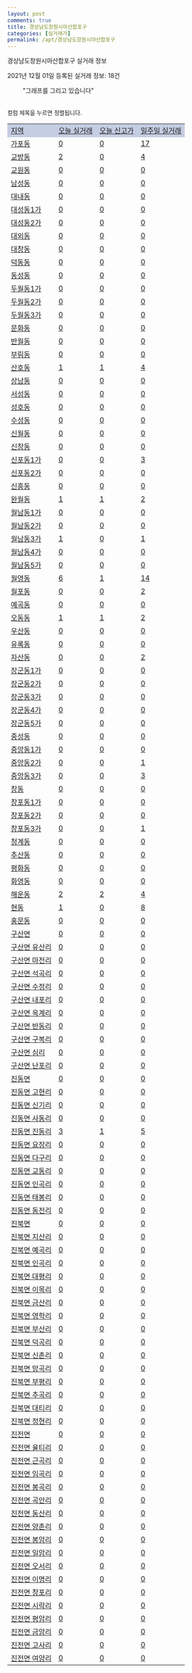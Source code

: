 ```yaml
---
layout: post
comments: true
title: 경상남도창원시마산합포구
categories: [실거래가]
permalink: /apt/경상남도창원시마산합포구
---
```


경상남도창원시마산합포구 실거래 정보

2021년 12월 01일 등록된 실거래 정보: 18건

<!--<script async src="https://pagead2.googlesyndication.com/pagead/js/adsbygoogle.js?client=ca-pub-3485438051770037"
 crossorigin="anonymous"></script>-->

<script type="text/javascript">
  google.charts.load('current', {'packages':['corechart']});
  google.charts.setOnLoadCallback(drawChart);

  function drawChart() {
    var data = google.visualization.arrayToDataTable([['거래일', '매매', '전월세', '전매'], ['21-01', 254, 306, 100], ['21-02', 197, 284, 106], ['21-03', 251, 271, 85], ['21-04', 342, 184, 222], ['21-05', 287, 224, 243], ['21-06', 263, 254, 40], ['21-07', 269, 210, 31], ['21-08', 283, 225, 47], ['21-09', 276, 160, 19], ['21-10', 457, 315, 32], ['21-11', 165, 169, 5]]);

    var options = {
      title: '최근 1년간 유형별 거래량 추이',
      legend: { position: 'bottom' }
    };

    setTimeout(function() {
        var chart = new google.visualization.LineChart(document.getElementById('columnchart_material'));
        chart.draw(data, (options));
        document.getElementById('loading').style.display = 'none';
        var dayLabel = (new Date()).getDay();
        if (dayLabel < 2) {
            sorttable.innerSortFunction.apply(document.getElementById('week'), []);
            sorttable.innerSortFunction.apply(document.getElementById('week'), []);        
        }
        else {
            sorttable.innerSortFunction.apply(document.getElementById('today'), []);
            sorttable.innerSortFunction.apply(document.getElementById('today'), []);
        }
    }, 200);

  }
</script>

<div id="loading" style="z-index:20; display: block; margin-left: 35px">"그래프를 그리고 있습니다"</div>
<div id="columnchart_material" style="width: 95%; margin-left: -35px; display: block"></div>
<!--<div style="width: 95%; margin-left: -35px; display: block">
      <script async src="https://pagead2.googlesyndication.com/pagead/js/adsbygoogle.js?client=ca-pub-3485438051770037"
          crossorigin="anonymous"></script>
      <ins class="adsbygoogle"
          style="display:block"
          data-ad-format="fluid"
          data-ad-layout-key="-fb+5w+4e-db+86"
          data-ad-client="ca-pub-3485438051770037"
          data-ad-slot="1827090281"></ins>
      <script>
          (adsbygoogle = window.adsbygoogle || []).push({});
      </script>
</div>-->
<br>

<font size='small' style='font-size: small;'>컬럼 제목을 누르면 정렬됩니다.</font>
<table class="sortable">
  <tr style='background-color: rgba(114, 132, 186,0.4);'>
    <td id="region"><a href="#">지역</a></td>
    <td id="today"><a href="#">오늘 실거래</a></td>
    <td id="today_new"><a href="#">오늘 신고가</a></td>
    <td id="week"><a href="#">일주일 실거래</a></td>
  </tr>

  
  <tr class="item">
    <td><a href="경상남도창원시마산합포구가포동">가포동</a></td>
    <td><a href="경상남도창원시마산합포구가포동">0</a></td>
    <td><a href="경상남도창원시마산합포구가포동">0</a></td>
    <td><a href="경상남도창원시마산합포구가포동">17</a></td>
  </tr>
    

  <tr class="item">
    <td><a href="경상남도창원시마산합포구교방동">교방동</a></td>
    <td><a href="경상남도창원시마산합포구교방동">2</a></td>
    <td><a href="경상남도창원시마산합포구교방동">0</a></td>
    <td><a href="경상남도창원시마산합포구교방동">4</a></td>
  </tr>
    

  <tr class="item">
    <td><a href="경상남도창원시마산합포구교원동">교원동</a></td>
    <td><a href="경상남도창원시마산합포구교원동">0</a></td>
    <td><a href="경상남도창원시마산합포구교원동">0</a></td>
    <td><a href="경상남도창원시마산합포구교원동">0</a></td>
  </tr>
    

  <tr class="item">
    <td><a href="경상남도창원시마산합포구남성동">남성동</a></td>
    <td><a href="경상남도창원시마산합포구남성동">0</a></td>
    <td><a href="경상남도창원시마산합포구남성동">0</a></td>
    <td><a href="경상남도창원시마산합포구남성동">0</a></td>
  </tr>
    

  <tr class="item">
    <td><a href="경상남도창원시마산합포구대내동">대내동</a></td>
    <td><a href="경상남도창원시마산합포구대내동">0</a></td>
    <td><a href="경상남도창원시마산합포구대내동">0</a></td>
    <td><a href="경상남도창원시마산합포구대내동">0</a></td>
  </tr>
    

  <tr class="item">
    <td><a href="경상남도창원시마산합포구대성동1가">대성동1가</a></td>
    <td><a href="경상남도창원시마산합포구대성동1가">0</a></td>
    <td><a href="경상남도창원시마산합포구대성동1가">0</a></td>
    <td><a href="경상남도창원시마산합포구대성동1가">0</a></td>
  </tr>
    

  <tr class="item">
    <td><a href="경상남도창원시마산합포구대성동2가">대성동2가</a></td>
    <td><a href="경상남도창원시마산합포구대성동2가">0</a></td>
    <td><a href="경상남도창원시마산합포구대성동2가">0</a></td>
    <td><a href="경상남도창원시마산합포구대성동2가">0</a></td>
  </tr>
    

  <tr class="item">
    <td><a href="경상남도창원시마산합포구대외동">대외동</a></td>
    <td><a href="경상남도창원시마산합포구대외동">0</a></td>
    <td><a href="경상남도창원시마산합포구대외동">0</a></td>
    <td><a href="경상남도창원시마산합포구대외동">0</a></td>
  </tr>
    

  <tr class="item">
    <td><a href="경상남도창원시마산합포구대창동">대창동</a></td>
    <td><a href="경상남도창원시마산합포구대창동">0</a></td>
    <td><a href="경상남도창원시마산합포구대창동">0</a></td>
    <td><a href="경상남도창원시마산합포구대창동">0</a></td>
  </tr>
    

  <tr class="item">
    <td><a href="경상남도창원시마산합포구덕동동">덕동동</a></td>
    <td><a href="경상남도창원시마산합포구덕동동">0</a></td>
    <td><a href="경상남도창원시마산합포구덕동동">0</a></td>
    <td><a href="경상남도창원시마산합포구덕동동">0</a></td>
  </tr>
    

  <tr class="item">
    <td><a href="경상남도창원시마산합포구동성동">동성동</a></td>
    <td><a href="경상남도창원시마산합포구동성동">0</a></td>
    <td><a href="경상남도창원시마산합포구동성동">0</a></td>
    <td><a href="경상남도창원시마산합포구동성동">0</a></td>
  </tr>
    

  <tr class="item">
    <td><a href="경상남도창원시마산합포구두월동1가">두월동1가</a></td>
    <td><a href="경상남도창원시마산합포구두월동1가">0</a></td>
    <td><a href="경상남도창원시마산합포구두월동1가">0</a></td>
    <td><a href="경상남도창원시마산합포구두월동1가">0</a></td>
  </tr>
    

  <tr class="item">
    <td><a href="경상남도창원시마산합포구두월동2가">두월동2가</a></td>
    <td><a href="경상남도창원시마산합포구두월동2가">0</a></td>
    <td><a href="경상남도창원시마산합포구두월동2가">0</a></td>
    <td><a href="경상남도창원시마산합포구두월동2가">0</a></td>
  </tr>
    

  <tr class="item">
    <td><a href="경상남도창원시마산합포구두월동3가">두월동3가</a></td>
    <td><a href="경상남도창원시마산합포구두월동3가">0</a></td>
    <td><a href="경상남도창원시마산합포구두월동3가">0</a></td>
    <td><a href="경상남도창원시마산합포구두월동3가">0</a></td>
  </tr>
    

  <tr class="item">
    <td><a href="경상남도창원시마산합포구문화동">문화동</a></td>
    <td><a href="경상남도창원시마산합포구문화동">0</a></td>
    <td><a href="경상남도창원시마산합포구문화동">0</a></td>
    <td><a href="경상남도창원시마산합포구문화동">0</a></td>
  </tr>
    

  <tr class="item">
    <td><a href="경상남도창원시마산합포구반월동">반월동</a></td>
    <td><a href="경상남도창원시마산합포구반월동">0</a></td>
    <td><a href="경상남도창원시마산합포구반월동">0</a></td>
    <td><a href="경상남도창원시마산합포구반월동">0</a></td>
  </tr>
    

  <tr class="item">
    <td><a href="경상남도창원시마산합포구부림동">부림동</a></td>
    <td><a href="경상남도창원시마산합포구부림동">0</a></td>
    <td><a href="경상남도창원시마산합포구부림동">0</a></td>
    <td><a href="경상남도창원시마산합포구부림동">0</a></td>
  </tr>
    

  <tr class="item">
    <td><a href="경상남도창원시마산합포구산호동">산호동</a></td>
    <td><a href="경상남도창원시마산합포구산호동">1</a></td>
    <td><a href="경상남도창원시마산합포구산호동">1</a></td>
    <td><a href="경상남도창원시마산합포구산호동">4</a></td>
  </tr>
    

  <tr class="item">
    <td><a href="경상남도창원시마산합포구상남동">상남동</a></td>
    <td><a href="경상남도창원시마산합포구상남동">0</a></td>
    <td><a href="경상남도창원시마산합포구상남동">0</a></td>
    <td><a href="경상남도창원시마산합포구상남동">0</a></td>
  </tr>
    

  <tr class="item">
    <td><a href="경상남도창원시마산합포구서성동">서성동</a></td>
    <td><a href="경상남도창원시마산합포구서성동">0</a></td>
    <td><a href="경상남도창원시마산합포구서성동">0</a></td>
    <td><a href="경상남도창원시마산합포구서성동">0</a></td>
  </tr>
    

  <tr class="item">
    <td><a href="경상남도창원시마산합포구성호동">성호동</a></td>
    <td><a href="경상남도창원시마산합포구성호동">0</a></td>
    <td><a href="경상남도창원시마산합포구성호동">0</a></td>
    <td><a href="경상남도창원시마산합포구성호동">0</a></td>
  </tr>
    

  <tr class="item">
    <td><a href="경상남도창원시마산합포구수성동">수성동</a></td>
    <td><a href="경상남도창원시마산합포구수성동">0</a></td>
    <td><a href="경상남도창원시마산합포구수성동">0</a></td>
    <td><a href="경상남도창원시마산합포구수성동">0</a></td>
  </tr>
    

  <tr class="item">
    <td><a href="경상남도창원시마산합포구신월동">신월동</a></td>
    <td><a href="경상남도창원시마산합포구신월동">0</a></td>
    <td><a href="경상남도창원시마산합포구신월동">0</a></td>
    <td><a href="경상남도창원시마산합포구신월동">0</a></td>
  </tr>
    

  <tr class="item">
    <td><a href="경상남도창원시마산합포구신창동">신창동</a></td>
    <td><a href="경상남도창원시마산합포구신창동">0</a></td>
    <td><a href="경상남도창원시마산합포구신창동">0</a></td>
    <td><a href="경상남도창원시마산합포구신창동">0</a></td>
  </tr>
    

  <tr class="item">
    <td><a href="경상남도창원시마산합포구신포동1가">신포동1가</a></td>
    <td><a href="경상남도창원시마산합포구신포동1가">0</a></td>
    <td><a href="경상남도창원시마산합포구신포동1가">0</a></td>
    <td><a href="경상남도창원시마산합포구신포동1가">3</a></td>
  </tr>
    

  <tr class="item">
    <td><a href="경상남도창원시마산합포구신포동2가">신포동2가</a></td>
    <td><a href="경상남도창원시마산합포구신포동2가">0</a></td>
    <td><a href="경상남도창원시마산합포구신포동2가">0</a></td>
    <td><a href="경상남도창원시마산합포구신포동2가">0</a></td>
  </tr>
    

  <tr class="item">
    <td><a href="경상남도창원시마산합포구신흥동">신흥동</a></td>
    <td><a href="경상남도창원시마산합포구신흥동">0</a></td>
    <td><a href="경상남도창원시마산합포구신흥동">0</a></td>
    <td><a href="경상남도창원시마산합포구신흥동">0</a></td>
  </tr>
    

  <tr class="item">
    <td><a href="경상남도창원시마산합포구완월동">완월동</a></td>
    <td><a href="경상남도창원시마산합포구완월동">1</a></td>
    <td><a href="경상남도창원시마산합포구완월동">1</a></td>
    <td><a href="경상남도창원시마산합포구완월동">2</a></td>
  </tr>
    

  <tr class="item">
    <td><a href="경상남도창원시마산합포구월남동1가">월남동1가</a></td>
    <td><a href="경상남도창원시마산합포구월남동1가">0</a></td>
    <td><a href="경상남도창원시마산합포구월남동1가">0</a></td>
    <td><a href="경상남도창원시마산합포구월남동1가">0</a></td>
  </tr>
    

  <tr class="item">
    <td><a href="경상남도창원시마산합포구월남동2가">월남동2가</a></td>
    <td><a href="경상남도창원시마산합포구월남동2가">0</a></td>
    <td><a href="경상남도창원시마산합포구월남동2가">0</a></td>
    <td><a href="경상남도창원시마산합포구월남동2가">0</a></td>
  </tr>
    

  <tr class="item">
    <td><a href="경상남도창원시마산합포구월남동3가">월남동3가</a></td>
    <td><a href="경상남도창원시마산합포구월남동3가">1</a></td>
    <td><a href="경상남도창원시마산합포구월남동3가">0</a></td>
    <td><a href="경상남도창원시마산합포구월남동3가">1</a></td>
  </tr>
    

  <tr class="item">
    <td><a href="경상남도창원시마산합포구월남동4가">월남동4가</a></td>
    <td><a href="경상남도창원시마산합포구월남동4가">0</a></td>
    <td><a href="경상남도창원시마산합포구월남동4가">0</a></td>
    <td><a href="경상남도창원시마산합포구월남동4가">0</a></td>
  </tr>
    

  <tr class="item">
    <td><a href="경상남도창원시마산합포구월남동5가">월남동5가</a></td>
    <td><a href="경상남도창원시마산합포구월남동5가">0</a></td>
    <td><a href="경상남도창원시마산합포구월남동5가">0</a></td>
    <td><a href="경상남도창원시마산합포구월남동5가">0</a></td>
  </tr>
    

  <tr class="item">
    <td><a href="경상남도창원시마산합포구월영동">월영동</a></td>
    <td><a href="경상남도창원시마산합포구월영동">6</a></td>
    <td><a href="경상남도창원시마산합포구월영동">1</a></td>
    <td><a href="경상남도창원시마산합포구월영동">14</a></td>
  </tr>
    

  <tr class="item">
    <td><a href="경상남도창원시마산합포구월포동">월포동</a></td>
    <td><a href="경상남도창원시마산합포구월포동">0</a></td>
    <td><a href="경상남도창원시마산합포구월포동">0</a></td>
    <td><a href="경상남도창원시마산합포구월포동">2</a></td>
  </tr>
    

  <tr class="item">
    <td><a href="경상남도창원시마산합포구예곡동">예곡동</a></td>
    <td><a href="경상남도창원시마산합포구예곡동">0</a></td>
    <td><a href="경상남도창원시마산합포구예곡동">0</a></td>
    <td><a href="경상남도창원시마산합포구예곡동">0</a></td>
  </tr>
    

  <tr class="item">
    <td><a href="경상남도창원시마산합포구오동동">오동동</a></td>
    <td><a href="경상남도창원시마산합포구오동동">1</a></td>
    <td><a href="경상남도창원시마산합포구오동동">1</a></td>
    <td><a href="경상남도창원시마산합포구오동동">2</a></td>
  </tr>
    

  <tr class="item">
    <td><a href="경상남도창원시마산합포구우산동">우산동</a></td>
    <td><a href="경상남도창원시마산합포구우산동">0</a></td>
    <td><a href="경상남도창원시마산합포구우산동">0</a></td>
    <td><a href="경상남도창원시마산합포구우산동">0</a></td>
  </tr>
    

  <tr class="item">
    <td><a href="경상남도창원시마산합포구유록동">유록동</a></td>
    <td><a href="경상남도창원시마산합포구유록동">0</a></td>
    <td><a href="경상남도창원시마산합포구유록동">0</a></td>
    <td><a href="경상남도창원시마산합포구유록동">0</a></td>
  </tr>
    

  <tr class="item">
    <td><a href="경상남도창원시마산합포구자산동">자산동</a></td>
    <td><a href="경상남도창원시마산합포구자산동">0</a></td>
    <td><a href="경상남도창원시마산합포구자산동">0</a></td>
    <td><a href="경상남도창원시마산합포구자산동">2</a></td>
  </tr>
    

  <tr class="item">
    <td><a href="경상남도창원시마산합포구장군동1가">장군동1가</a></td>
    <td><a href="경상남도창원시마산합포구장군동1가">0</a></td>
    <td><a href="경상남도창원시마산합포구장군동1가">0</a></td>
    <td><a href="경상남도창원시마산합포구장군동1가">0</a></td>
  </tr>
    

  <tr class="item">
    <td><a href="경상남도창원시마산합포구장군동2가">장군동2가</a></td>
    <td><a href="경상남도창원시마산합포구장군동2가">0</a></td>
    <td><a href="경상남도창원시마산합포구장군동2가">0</a></td>
    <td><a href="경상남도창원시마산합포구장군동2가">0</a></td>
  </tr>
    

  <tr class="item">
    <td><a href="경상남도창원시마산합포구장군동3가">장군동3가</a></td>
    <td><a href="경상남도창원시마산합포구장군동3가">0</a></td>
    <td><a href="경상남도창원시마산합포구장군동3가">0</a></td>
    <td><a href="경상남도창원시마산합포구장군동3가">0</a></td>
  </tr>
    

  <tr class="item">
    <td><a href="경상남도창원시마산합포구장군동4가">장군동4가</a></td>
    <td><a href="경상남도창원시마산합포구장군동4가">0</a></td>
    <td><a href="경상남도창원시마산합포구장군동4가">0</a></td>
    <td><a href="경상남도창원시마산합포구장군동4가">0</a></td>
  </tr>
    

  <tr class="item">
    <td><a href="경상남도창원시마산합포구장군동5가">장군동5가</a></td>
    <td><a href="경상남도창원시마산합포구장군동5가">0</a></td>
    <td><a href="경상남도창원시마산합포구장군동5가">0</a></td>
    <td><a href="경상남도창원시마산합포구장군동5가">0</a></td>
  </tr>
    

  <tr class="item">
    <td><a href="경상남도창원시마산합포구중성동">중성동</a></td>
    <td><a href="경상남도창원시마산합포구중성동">0</a></td>
    <td><a href="경상남도창원시마산합포구중성동">0</a></td>
    <td><a href="경상남도창원시마산합포구중성동">0</a></td>
  </tr>
    

  <tr class="item">
    <td><a href="경상남도창원시마산합포구중앙동1가">중앙동1가</a></td>
    <td><a href="경상남도창원시마산합포구중앙동1가">0</a></td>
    <td><a href="경상남도창원시마산합포구중앙동1가">0</a></td>
    <td><a href="경상남도창원시마산합포구중앙동1가">0</a></td>
  </tr>
    

  <tr class="item">
    <td><a href="경상남도창원시마산합포구중앙동2가">중앙동2가</a></td>
    <td><a href="경상남도창원시마산합포구중앙동2가">0</a></td>
    <td><a href="경상남도창원시마산합포구중앙동2가">0</a></td>
    <td><a href="경상남도창원시마산합포구중앙동2가">1</a></td>
  </tr>
    

  <tr class="item">
    <td><a href="경상남도창원시마산합포구중앙동3가">중앙동3가</a></td>
    <td><a href="경상남도창원시마산합포구중앙동3가">0</a></td>
    <td><a href="경상남도창원시마산합포구중앙동3가">0</a></td>
    <td><a href="경상남도창원시마산합포구중앙동3가">3</a></td>
  </tr>
    

  <tr class="item">
    <td><a href="경상남도창원시마산합포구창동">창동</a></td>
    <td><a href="경상남도창원시마산합포구창동">0</a></td>
    <td><a href="경상남도창원시마산합포구창동">0</a></td>
    <td><a href="경상남도창원시마산합포구창동">0</a></td>
  </tr>
    

  <tr class="item">
    <td><a href="경상남도창원시마산합포구창포동1가">창포동1가</a></td>
    <td><a href="경상남도창원시마산합포구창포동1가">0</a></td>
    <td><a href="경상남도창원시마산합포구창포동1가">0</a></td>
    <td><a href="경상남도창원시마산합포구창포동1가">0</a></td>
  </tr>
    

  <tr class="item">
    <td><a href="경상남도창원시마산합포구창포동2가">창포동2가</a></td>
    <td><a href="경상남도창원시마산합포구창포동2가">0</a></td>
    <td><a href="경상남도창원시마산합포구창포동2가">0</a></td>
    <td><a href="경상남도창원시마산합포구창포동2가">0</a></td>
  </tr>
    

  <tr class="item">
    <td><a href="경상남도창원시마산합포구창포동3가">창포동3가</a></td>
    <td><a href="경상남도창원시마산합포구창포동3가">0</a></td>
    <td><a href="경상남도창원시마산합포구창포동3가">0</a></td>
    <td><a href="경상남도창원시마산합포구창포동3가">1</a></td>
  </tr>
    

  <tr class="item">
    <td><a href="경상남도창원시마산합포구청계동">청계동</a></td>
    <td><a href="경상남도창원시마산합포구청계동">0</a></td>
    <td><a href="경상남도창원시마산합포구청계동">0</a></td>
    <td><a href="경상남도창원시마산합포구청계동">0</a></td>
  </tr>
    

  <tr class="item">
    <td><a href="경상남도창원시마산합포구추산동">추산동</a></td>
    <td><a href="경상남도창원시마산합포구추산동">0</a></td>
    <td><a href="경상남도창원시마산합포구추산동">0</a></td>
    <td><a href="경상남도창원시마산합포구추산동">0</a></td>
  </tr>
    

  <tr class="item">
    <td><a href="경상남도창원시마산합포구평화동">평화동</a></td>
    <td><a href="경상남도창원시마산합포구평화동">0</a></td>
    <td><a href="경상남도창원시마산합포구평화동">0</a></td>
    <td><a href="경상남도창원시마산합포구평화동">0</a></td>
  </tr>
    

  <tr class="item">
    <td><a href="경상남도창원시마산합포구화영동">화영동</a></td>
    <td><a href="경상남도창원시마산합포구화영동">0</a></td>
    <td><a href="경상남도창원시마산합포구화영동">0</a></td>
    <td><a href="경상남도창원시마산합포구화영동">0</a></td>
  </tr>
    

  <tr class="item">
    <td><a href="경상남도창원시마산합포구해운동">해운동</a></td>
    <td><a href="경상남도창원시마산합포구해운동">2</a></td>
    <td><a href="경상남도창원시마산합포구해운동">2</a></td>
    <td><a href="경상남도창원시마산합포구해운동">4</a></td>
  </tr>
    

  <tr class="item">
    <td><a href="경상남도창원시마산합포구현동">현동</a></td>
    <td><a href="경상남도창원시마산합포구현동">1</a></td>
    <td><a href="경상남도창원시마산합포구현동">0</a></td>
    <td><a href="경상남도창원시마산합포구현동">8</a></td>
  </tr>
    

  <tr class="item">
    <td><a href="경상남도창원시마산합포구홍문동">홍문동</a></td>
    <td><a href="경상남도창원시마산합포구홍문동">0</a></td>
    <td><a href="경상남도창원시마산합포구홍문동">0</a></td>
    <td><a href="경상남도창원시마산합포구홍문동">0</a></td>
  </tr>
    

  <tr class="item">
    <td><a href="경상남도창원시마산합포구구산면">구산면</a></td>
    <td><a href="경상남도창원시마산합포구구산면">0</a></td>
    <td><a href="경상남도창원시마산합포구구산면">0</a></td>
    <td><a href="경상남도창원시마산합포구구산면">0</a></td>
  </tr>
    

  <tr class="item">
    <td><a href="경상남도창원시마산합포구구산면유산리">구산면 유산리</a></td>
    <td><a href="경상남도창원시마산합포구구산면유산리">0</a></td>
    <td><a href="경상남도창원시마산합포구구산면유산리">0</a></td>
    <td><a href="경상남도창원시마산합포구구산면유산리">0</a></td>
  </tr>
    

  <tr class="item">
    <td><a href="경상남도창원시마산합포구구산면마전리">구산면 마전리</a></td>
    <td><a href="경상남도창원시마산합포구구산면마전리">0</a></td>
    <td><a href="경상남도창원시마산합포구구산면마전리">0</a></td>
    <td><a href="경상남도창원시마산합포구구산면마전리">0</a></td>
  </tr>
    

  <tr class="item">
    <td><a href="경상남도창원시마산합포구구산면석곡리">구산면 석곡리</a></td>
    <td><a href="경상남도창원시마산합포구구산면석곡리">0</a></td>
    <td><a href="경상남도창원시마산합포구구산면석곡리">0</a></td>
    <td><a href="경상남도창원시마산합포구구산면석곡리">0</a></td>
  </tr>
    

  <tr class="item">
    <td><a href="경상남도창원시마산합포구구산면수정리">구산면 수정리</a></td>
    <td><a href="경상남도창원시마산합포구구산면수정리">0</a></td>
    <td><a href="경상남도창원시마산합포구구산면수정리">0</a></td>
    <td><a href="경상남도창원시마산합포구구산면수정리">0</a></td>
  </tr>
    

  <tr class="item">
    <td><a href="경상남도창원시마산합포구구산면내포리">구산면 내포리</a></td>
    <td><a href="경상남도창원시마산합포구구산면내포리">0</a></td>
    <td><a href="경상남도창원시마산합포구구산면내포리">0</a></td>
    <td><a href="경상남도창원시마산합포구구산면내포리">0</a></td>
  </tr>
    

  <tr class="item">
    <td><a href="경상남도창원시마산합포구구산면옥계리">구산면 옥계리</a></td>
    <td><a href="경상남도창원시마산합포구구산면옥계리">0</a></td>
    <td><a href="경상남도창원시마산합포구구산면옥계리">0</a></td>
    <td><a href="경상남도창원시마산합포구구산면옥계리">0</a></td>
  </tr>
    

  <tr class="item">
    <td><a href="경상남도창원시마산합포구구산면반동리">구산면 반동리</a></td>
    <td><a href="경상남도창원시마산합포구구산면반동리">0</a></td>
    <td><a href="경상남도창원시마산합포구구산면반동리">0</a></td>
    <td><a href="경상남도창원시마산합포구구산면반동리">0</a></td>
  </tr>
    

  <tr class="item">
    <td><a href="경상남도창원시마산합포구구산면구복리">구산면 구복리</a></td>
    <td><a href="경상남도창원시마산합포구구산면구복리">0</a></td>
    <td><a href="경상남도창원시마산합포구구산면구복리">0</a></td>
    <td><a href="경상남도창원시마산합포구구산면구복리">0</a></td>
  </tr>
    

  <tr class="item">
    <td><a href="경상남도창원시마산합포구구산면심리">구산면 심리</a></td>
    <td><a href="경상남도창원시마산합포구구산면심리">0</a></td>
    <td><a href="경상남도창원시마산합포구구산면심리">0</a></td>
    <td><a href="경상남도창원시마산합포구구산면심리">0</a></td>
  </tr>
    

  <tr class="item">
    <td><a href="경상남도창원시마산합포구구산면난포리">구산면 난포리</a></td>
    <td><a href="경상남도창원시마산합포구구산면난포리">0</a></td>
    <td><a href="경상남도창원시마산합포구구산면난포리">0</a></td>
    <td><a href="경상남도창원시마산합포구구산면난포리">0</a></td>
  </tr>
    

  <tr class="item">
    <td><a href="경상남도창원시마산합포구진동면">진동면</a></td>
    <td><a href="경상남도창원시마산합포구진동면">0</a></td>
    <td><a href="경상남도창원시마산합포구진동면">0</a></td>
    <td><a href="경상남도창원시마산합포구진동면">0</a></td>
  </tr>
    

  <tr class="item">
    <td><a href="경상남도창원시마산합포구진동면고현리">진동면 고현리</a></td>
    <td><a href="경상남도창원시마산합포구진동면고현리">0</a></td>
    <td><a href="경상남도창원시마산합포구진동면고현리">0</a></td>
    <td><a href="경상남도창원시마산합포구진동면고현리">0</a></td>
  </tr>
    

  <tr class="item">
    <td><a href="경상남도창원시마산합포구진동면신기리">진동면 신기리</a></td>
    <td><a href="경상남도창원시마산합포구진동면신기리">0</a></td>
    <td><a href="경상남도창원시마산합포구진동면신기리">0</a></td>
    <td><a href="경상남도창원시마산합포구진동면신기리">0</a></td>
  </tr>
    

  <tr class="item">
    <td><a href="경상남도창원시마산합포구진동면사동리">진동면 사동리</a></td>
    <td><a href="경상남도창원시마산합포구진동면사동리">0</a></td>
    <td><a href="경상남도창원시마산합포구진동면사동리">0</a></td>
    <td><a href="경상남도창원시마산합포구진동면사동리">0</a></td>
  </tr>
    

  <tr class="item">
    <td><a href="경상남도창원시마산합포구진동면진동리">진동면 진동리</a></td>
    <td><a href="경상남도창원시마산합포구진동면진동리">3</a></td>
    <td><a href="경상남도창원시마산합포구진동면진동리">1</a></td>
    <td><a href="경상남도창원시마산합포구진동면진동리">5</a></td>
  </tr>
    

  <tr class="item">
    <td><a href="경상남도창원시마산합포구진동면요장리">진동면 요장리</a></td>
    <td><a href="경상남도창원시마산합포구진동면요장리">0</a></td>
    <td><a href="경상남도창원시마산합포구진동면요장리">0</a></td>
    <td><a href="경상남도창원시마산합포구진동면요장리">0</a></td>
  </tr>
    

  <tr class="item">
    <td><a href="경상남도창원시마산합포구진동면다구리">진동면 다구리</a></td>
    <td><a href="경상남도창원시마산합포구진동면다구리">0</a></td>
    <td><a href="경상남도창원시마산합포구진동면다구리">0</a></td>
    <td><a href="경상남도창원시마산합포구진동면다구리">0</a></td>
  </tr>
    

  <tr class="item">
    <td><a href="경상남도창원시마산합포구진동면교동리">진동면 교동리</a></td>
    <td><a href="경상남도창원시마산합포구진동면교동리">0</a></td>
    <td><a href="경상남도창원시마산합포구진동면교동리">0</a></td>
    <td><a href="경상남도창원시마산합포구진동면교동리">0</a></td>
  </tr>
    

  <tr class="item">
    <td><a href="경상남도창원시마산합포구진동면인곡리">진동면 인곡리</a></td>
    <td><a href="경상남도창원시마산합포구진동면인곡리">0</a></td>
    <td><a href="경상남도창원시마산합포구진동면인곡리">0</a></td>
    <td><a href="경상남도창원시마산합포구진동면인곡리">0</a></td>
  </tr>
    

  <tr class="item">
    <td><a href="경상남도창원시마산합포구진동면태봉리">진동면 태봉리</a></td>
    <td><a href="경상남도창원시마산합포구진동면태봉리">0</a></td>
    <td><a href="경상남도창원시마산합포구진동면태봉리">0</a></td>
    <td><a href="경상남도창원시마산합포구진동면태봉리">0</a></td>
  </tr>
    

  <tr class="item">
    <td><a href="경상남도창원시마산합포구진동면동전리">진동면 동전리</a></td>
    <td><a href="경상남도창원시마산합포구진동면동전리">0</a></td>
    <td><a href="경상남도창원시마산합포구진동면동전리">0</a></td>
    <td><a href="경상남도창원시마산합포구진동면동전리">0</a></td>
  </tr>
    

  <tr class="item">
    <td><a href="경상남도창원시마산합포구진북면">진북면</a></td>
    <td><a href="경상남도창원시마산합포구진북면">0</a></td>
    <td><a href="경상남도창원시마산합포구진북면">0</a></td>
    <td><a href="경상남도창원시마산합포구진북면">0</a></td>
  </tr>
    

  <tr class="item">
    <td><a href="경상남도창원시마산합포구진북면지산리">진북면 지산리</a></td>
    <td><a href="경상남도창원시마산합포구진북면지산리">0</a></td>
    <td><a href="경상남도창원시마산합포구진북면지산리">0</a></td>
    <td><a href="경상남도창원시마산합포구진북면지산리">0</a></td>
  </tr>
    

  <tr class="item">
    <td><a href="경상남도창원시마산합포구진북면예곡리">진북면 예곡리</a></td>
    <td><a href="경상남도창원시마산합포구진북면예곡리">0</a></td>
    <td><a href="경상남도창원시마산합포구진북면예곡리">0</a></td>
    <td><a href="경상남도창원시마산합포구진북면예곡리">0</a></td>
  </tr>
    

  <tr class="item">
    <td><a href="경상남도창원시마산합포구진북면인곡리">진북면 인곡리</a></td>
    <td><a href="경상남도창원시마산합포구진북면인곡리">0</a></td>
    <td><a href="경상남도창원시마산합포구진북면인곡리">0</a></td>
    <td><a href="경상남도창원시마산합포구진북면인곡리">0</a></td>
  </tr>
    

  <tr class="item">
    <td><a href="경상남도창원시마산합포구진북면대평리">진북면 대평리</a></td>
    <td><a href="경상남도창원시마산합포구진북면대평리">0</a></td>
    <td><a href="경상남도창원시마산합포구진북면대평리">0</a></td>
    <td><a href="경상남도창원시마산합포구진북면대평리">0</a></td>
  </tr>
    

  <tr class="item">
    <td><a href="경상남도창원시마산합포구진북면이목리">진북면 이목리</a></td>
    <td><a href="경상남도창원시마산합포구진북면이목리">0</a></td>
    <td><a href="경상남도창원시마산합포구진북면이목리">0</a></td>
    <td><a href="경상남도창원시마산합포구진북면이목리">0</a></td>
  </tr>
    

  <tr class="item">
    <td><a href="경상남도창원시마산합포구진북면금산리">진북면 금산리</a></td>
    <td><a href="경상남도창원시마산합포구진북면금산리">0</a></td>
    <td><a href="경상남도창원시마산합포구진북면금산리">0</a></td>
    <td><a href="경상남도창원시마산합포구진북면금산리">0</a></td>
  </tr>
    

  <tr class="item">
    <td><a href="경상남도창원시마산합포구진북면영학리">진북면 영학리</a></td>
    <td><a href="경상남도창원시마산합포구진북면영학리">0</a></td>
    <td><a href="경상남도창원시마산합포구진북면영학리">0</a></td>
    <td><a href="경상남도창원시마산합포구진북면영학리">0</a></td>
  </tr>
    

  <tr class="item">
    <td><a href="경상남도창원시마산합포구진북면부산리">진북면 부산리</a></td>
    <td><a href="경상남도창원시마산합포구진북면부산리">0</a></td>
    <td><a href="경상남도창원시마산합포구진북면부산리">0</a></td>
    <td><a href="경상남도창원시마산합포구진북면부산리">0</a></td>
  </tr>
    

  <tr class="item">
    <td><a href="경상남도창원시마산합포구진북면덕곡리">진북면 덕곡리</a></td>
    <td><a href="경상남도창원시마산합포구진북면덕곡리">0</a></td>
    <td><a href="경상남도창원시마산합포구진북면덕곡리">0</a></td>
    <td><a href="경상남도창원시마산합포구진북면덕곡리">0</a></td>
  </tr>
    

  <tr class="item">
    <td><a href="경상남도창원시마산합포구진북면신촌리">진북면 신촌리</a></td>
    <td><a href="경상남도창원시마산합포구진북면신촌리">0</a></td>
    <td><a href="경상남도창원시마산합포구진북면신촌리">0</a></td>
    <td><a href="경상남도창원시마산합포구진북면신촌리">0</a></td>
  </tr>
    

  <tr class="item">
    <td><a href="경상남도창원시마산합포구진북면망곡리">진북면 망곡리</a></td>
    <td><a href="경상남도창원시마산합포구진북면망곡리">0</a></td>
    <td><a href="경상남도창원시마산합포구진북면망곡리">0</a></td>
    <td><a href="경상남도창원시마산합포구진북면망곡리">0</a></td>
  </tr>
    

  <tr class="item">
    <td><a href="경상남도창원시마산합포구진북면부평리">진북면 부평리</a></td>
    <td><a href="경상남도창원시마산합포구진북면부평리">0</a></td>
    <td><a href="경상남도창원시마산합포구진북면부평리">0</a></td>
    <td><a href="경상남도창원시마산합포구진북면부평리">0</a></td>
  </tr>
    

  <tr class="item">
    <td><a href="경상남도창원시마산합포구진북면추곡리">진북면 추곡리</a></td>
    <td><a href="경상남도창원시마산합포구진북면추곡리">0</a></td>
    <td><a href="경상남도창원시마산합포구진북면추곡리">0</a></td>
    <td><a href="경상남도창원시마산합포구진북면추곡리">0</a></td>
  </tr>
    

  <tr class="item">
    <td><a href="경상남도창원시마산합포구진북면대티리">진북면 대티리</a></td>
    <td><a href="경상남도창원시마산합포구진북면대티리">0</a></td>
    <td><a href="경상남도창원시마산합포구진북면대티리">0</a></td>
    <td><a href="경상남도창원시마산합포구진북면대티리">0</a></td>
  </tr>
    

  <tr class="item">
    <td><a href="경상남도창원시마산합포구진북면정현리">진북면 정현리</a></td>
    <td><a href="경상남도창원시마산합포구진북면정현리">0</a></td>
    <td><a href="경상남도창원시마산합포구진북면정현리">0</a></td>
    <td><a href="경상남도창원시마산합포구진북면정현리">0</a></td>
  </tr>
    

  <tr class="item">
    <td><a href="경상남도창원시마산합포구진전면">진전면</a></td>
    <td><a href="경상남도창원시마산합포구진전면">0</a></td>
    <td><a href="경상남도창원시마산합포구진전면">0</a></td>
    <td><a href="경상남도창원시마산합포구진전면">0</a></td>
  </tr>
    

  <tr class="item">
    <td><a href="경상남도창원시마산합포구진전면율티리">진전면 율티리</a></td>
    <td><a href="경상남도창원시마산합포구진전면율티리">0</a></td>
    <td><a href="경상남도창원시마산합포구진전면율티리">0</a></td>
    <td><a href="경상남도창원시마산합포구진전면율티리">0</a></td>
  </tr>
    

  <tr class="item">
    <td><a href="경상남도창원시마산합포구진전면근곡리">진전면 근곡리</a></td>
    <td><a href="경상남도창원시마산합포구진전면근곡리">0</a></td>
    <td><a href="경상남도창원시마산합포구진전면근곡리">0</a></td>
    <td><a href="경상남도창원시마산합포구진전면근곡리">0</a></td>
  </tr>
    

  <tr class="item">
    <td><a href="경상남도창원시마산합포구진전면임곡리">진전면 임곡리</a></td>
    <td><a href="경상남도창원시마산합포구진전면임곡리">0</a></td>
    <td><a href="경상남도창원시마산합포구진전면임곡리">0</a></td>
    <td><a href="경상남도창원시마산합포구진전면임곡리">0</a></td>
  </tr>
    

  <tr class="item">
    <td><a href="경상남도창원시마산합포구진전면봉곡리">진전면 봉곡리</a></td>
    <td><a href="경상남도창원시마산합포구진전면봉곡리">0</a></td>
    <td><a href="경상남도창원시마산합포구진전면봉곡리">0</a></td>
    <td><a href="경상남도창원시마산합포구진전면봉곡리">0</a></td>
  </tr>
    

  <tr class="item">
    <td><a href="경상남도창원시마산합포구진전면곡안리">진전면 곡안리</a></td>
    <td><a href="경상남도창원시마산합포구진전면곡안리">0</a></td>
    <td><a href="경상남도창원시마산합포구진전면곡안리">0</a></td>
    <td><a href="경상남도창원시마산합포구진전면곡안리">0</a></td>
  </tr>
    

  <tr class="item">
    <td><a href="경상남도창원시마산합포구진전면동산리">진전면 동산리</a></td>
    <td><a href="경상남도창원시마산합포구진전면동산리">0</a></td>
    <td><a href="경상남도창원시마산합포구진전면동산리">0</a></td>
    <td><a href="경상남도창원시마산합포구진전면동산리">0</a></td>
  </tr>
    

  <tr class="item">
    <td><a href="경상남도창원시마산합포구진전면양촌리">진전면 양촌리</a></td>
    <td><a href="경상남도창원시마산합포구진전면양촌리">0</a></td>
    <td><a href="경상남도창원시마산합포구진전면양촌리">0</a></td>
    <td><a href="경상남도창원시마산합포구진전면양촌리">0</a></td>
  </tr>
    

  <tr class="item">
    <td><a href="경상남도창원시마산합포구진전면봉암리">진전면 봉암리</a></td>
    <td><a href="경상남도창원시마산합포구진전면봉암리">0</a></td>
    <td><a href="경상남도창원시마산합포구진전면봉암리">0</a></td>
    <td><a href="경상남도창원시마산합포구진전면봉암리">0</a></td>
  </tr>
    

  <tr class="item">
    <td><a href="경상남도창원시마산합포구진전면일암리">진전면 일암리</a></td>
    <td><a href="경상남도창원시마산합포구진전면일암리">0</a></td>
    <td><a href="경상남도창원시마산합포구진전면일암리">0</a></td>
    <td><a href="경상남도창원시마산합포구진전면일암리">0</a></td>
  </tr>
    

  <tr class="item">
    <td><a href="경상남도창원시마산합포구진전면오서리">진전면 오서리</a></td>
    <td><a href="경상남도창원시마산합포구진전면오서리">0</a></td>
    <td><a href="경상남도창원시마산합포구진전면오서리">0</a></td>
    <td><a href="경상남도창원시마산합포구진전면오서리">0</a></td>
  </tr>
    

  <tr class="item">
    <td><a href="경상남도창원시마산합포구진전면이명리">진전면 이명리</a></td>
    <td><a href="경상남도창원시마산합포구진전면이명리">0</a></td>
    <td><a href="경상남도창원시마산합포구진전면이명리">0</a></td>
    <td><a href="경상남도창원시마산합포구진전면이명리">0</a></td>
  </tr>
    

  <tr class="item">
    <td><a href="경상남도창원시마산합포구진전면창포리">진전면 창포리</a></td>
    <td><a href="경상남도창원시마산합포구진전면창포리">0</a></td>
    <td><a href="경상남도창원시마산합포구진전면창포리">0</a></td>
    <td><a href="경상남도창원시마산합포구진전면창포리">0</a></td>
  </tr>
    

  <tr class="item">
    <td><a href="경상남도창원시마산합포구진전면시락리">진전면 시락리</a></td>
    <td><a href="경상남도창원시마산합포구진전면시락리">0</a></td>
    <td><a href="경상남도창원시마산합포구진전면시락리">0</a></td>
    <td><a href="경상남도창원시마산합포구진전면시락리">0</a></td>
  </tr>
    

  <tr class="item">
    <td><a href="경상남도창원시마산합포구진전면평암리">진전면 평암리</a></td>
    <td><a href="경상남도창원시마산합포구진전면평암리">0</a></td>
    <td><a href="경상남도창원시마산합포구진전면평암리">0</a></td>
    <td><a href="경상남도창원시마산합포구진전면평암리">0</a></td>
  </tr>
    

  <tr class="item">
    <td><a href="경상남도창원시마산합포구진전면금암리">진전면 금암리</a></td>
    <td><a href="경상남도창원시마산합포구진전면금암리">0</a></td>
    <td><a href="경상남도창원시마산합포구진전면금암리">0</a></td>
    <td><a href="경상남도창원시마산합포구진전면금암리">0</a></td>
  </tr>
    

  <tr class="item">
    <td><a href="경상남도창원시마산합포구진전면고사리">진전면 고사리</a></td>
    <td><a href="경상남도창원시마산합포구진전면고사리">0</a></td>
    <td><a href="경상남도창원시마산합포구진전면고사리">0</a></td>
    <td><a href="경상남도창원시마산합포구진전면고사리">0</a></td>
  </tr>
    

  <tr class="item">
    <td><a href="경상남도창원시마산합포구진전면여양리">진전면 여양리</a></td>
    <td><a href="경상남도창원시마산합포구진전면여양리">0</a></td>
    <td><a href="경상남도창원시마산합포구진전면여양리">0</a></td>
    <td><a href="경상남도창원시마산합포구진전면여양리">0</a></td>
  </tr>
    


</table>


    